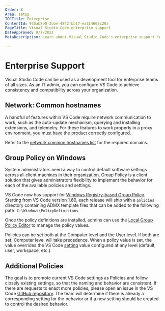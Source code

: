 ```yaml
---
Order: 8
Area: setup
TOCTitle: Enterprise
ContentId: 936ab8e0-3bbe-4842-bb17-ea314665c20a
PageTitle: Visual Studio Code enterprise support
DateApproved: 9/7/2023
MetaDescription: Learn about Visual Studio Code's enterprise support features.

---
```

# Enterprise Support

Visual Studio Code can be used as a development tool for enterprise teams of all sizes. As an IT admin, you can configure VS Code to achieve consistency and compatibility across your organization.

## Network: Common hostnames

A handful of features within VS Code require network communication to work, such as the auto-update mechanism, querying and installing extensions, and telemetry. For these features to work properly in a proxy environment, you must have the product correctly configured.

Refer to the [network common hostnames list](/docs/setup/network.md#common-hostnames) for the required domains.

## Group Policy on Windows

System administrators need a way to control default software settings across all client machines in their organization. Group Policy is a client solution that gives administrators flexibility to implement the behavior for each of the available policies and settings.

VS Code now has support for [Windows Registry-based Group Policy](https://learn.microsoft.com/previous-versions/windows/desktop/policy/implementing-registry-based-policy). Starting from VS Code version 1.69, each release will ship with a `policies` directory containing ADMX template files that can be added to the following path: `C:\Windows\PolicyDefinitions`.

Once the policy definitions are installed, admins can use the [Local Group Policy Editor](https://learn.microsoft.com/previous-versions/windows/it-pro/windows-server-2012-R2-and-2012/dn265982(v=ws.11)) to manage the policy values.

Policies can be set both at the Computer level and the User level. If both are set, Computer level will take precedence. When a policy value is set, the value overrides the VS Code [setting](/docs/getstarted/settings.md) value configured at any level (default, user, workspace, etc.).

## Additional Policies

The goal is to promote current VS Code settings as Policies and follow closely existing settings, so that the naming and behavior are consistent. If there are requests to enact more policies, please open an issue in the VS Code [GitHub repository](https://github.com/microsoft/vscode). The team will determine if there is already a corresponding setting for the behavior or if a new setting should be created to control the desired behavior.
